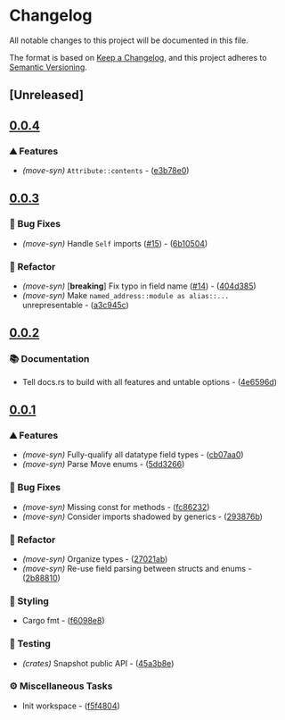 # Changelog

All notable changes to this project will be documented in this file.

The format is based on [Keep a Changelog](https://keepachangelog.com/en/1.0.0/),
and this project adheres to [Semantic Versioning](https://semver.org/spec/v2.0.0.html).

## [Unreleased]

## [0.0.4](https://github.com/0xangelo/moverox/compare/move-syn-v0.0.3...move-syn-v0.0.4)

### ⛰️ Features

- *(move-syn)* `Attribute::contents` - ([e3b78e0](https://github.com/0xangelo/moverox/commit/e3b78e03fb95b9396697f7ddeb0767fc74068153))


## [0.0.3](https://github.com/0xangelo/moverox/compare/move-syn-v0.0.2...move-syn-v0.0.3)

### 🐛 Bug Fixes

- *(move-syn)* Handle `Self` imports ([#15](https://github.com/0xangelo/moverox/pull/15)) - ([6b10504](https://github.com/0xangelo/moverox/commit/6b10504008a7f5c430552665a347a43cb8b40e7d))

### 🚜 Refactor

- *(move-syn)* [**breaking**] Fix typo in field name ([#14](https://github.com/0xangelo/moverox/pull/14)) - ([404d385](https://github.com/0xangelo/moverox/commit/404d3852031df77601a2ac8a764bfd8e6374d790))
- *(move-syn)* Make `named_address::module as alias::...` unrepresentable - ([a3c945c](https://github.com/0xangelo/moverox/commit/a3c945c36941fa3d0cba9cd5f6709d594e4999e0))


## [0.0.2](https://github.com/0xangelo/moverox/compare/move-syn-v0.0.1...move-syn-v0.0.2)

### 📚 Documentation

- Tell docs.rs to build with all features and untable options - ([4e6596d](https://github.com/0xangelo/moverox/commit/4e6596d5e830a3d07fa0649b5da46726231718b1))


## [0.0.1](https://github.com/0xangelo/moverox/compare/move-syn-v0.0.0...move-syn-v0.0.1)

### ⛰️ Features

- *(move-syn)* Fully-qualify all datatype field types - ([cb07aa0](https://github.com/0xangelo/moverox/commit/cb07aa094019912565f8935422168984c57026aa))
- *(move-syn)* Parse Move enums - ([5dd3266](https://github.com/0xangelo/moverox/commit/5dd3266a99de415f577b8b337e134e32a18d321b))

### 🐛 Bug Fixes

- *(move-syn)* Missing const for methods - ([fc86232](https://github.com/0xangelo/moverox/commit/fc862320dfaae2849f1136a38e7a46a81ee8da7b))
- *(move-syn)* Consider imports shadowed by generics - ([293876b](https://github.com/0xangelo/moverox/commit/293876bf002363e423f716702bfba55832bfe689))

### 🚜 Refactor

- *(move-syn)* Organize types - ([27021ab](https://github.com/0xangelo/moverox/commit/27021abf7b3160a8171b48ff96d45c119ea73edc))
- *(move-syn)* Re-use field parsing between structs and enums - ([2b88810](https://github.com/0xangelo/moverox/commit/2b8881059348959400cefac491639cd5ec8e82b0))

### 🎨 Styling

- Cargo fmt - ([f6098e8](https://github.com/0xangelo/moverox/commit/f6098e863b8068c1a9328c424c8f861ac121b926))

### 🧪 Testing

- *(crates)* Snapshot public API - ([45a3b8e](https://github.com/0xangelo/moverox/commit/45a3b8e11ce76e14498965af61e457a1b80663fb))

### ⚙️ Miscellaneous Tasks

- Init workspace - ([f5f4804](https://github.com/0xangelo/moverox/commit/f5f4804fe2dde0a7ab6e00fc3227d7fcd33a44e5))

